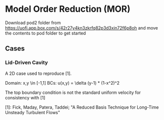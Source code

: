 # Model Order Reduction (MOR)

Download pod2 folder from https://uofi.app.box.com/s/42r27y4kn3zkrfq82p3d3xin72f6p8oh and move the contents to pod folder to get started

## Cases

### Lid-Driven Cavity

A 2D case used to reproduce [1].

Domain: x,y \in [-1,1]
BCs: u(x,y) = \delta (y-1) * (1-x^2)^2

The top boundary condition is not the standard uniform velocity for consistency with [1]

[1]: Fick, Maday, Patera, Taddei; "A Reduced Basis Technique for Long-Time Unsteady Turbulent Flows"
